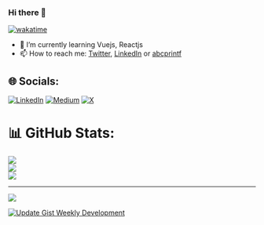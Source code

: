 ### Hi there 👋

[![wakatime](https://wakatime.com/badge/user/340cc8c5-8699-4428-afd9-d757d7a7e808.svg)](https://wakatime.com/@340cc8c5-8699-4428-afd9-d757d7a7e808)

- 🌱 I’m currently learning Vuejs, Reactjs
- 📫 How to reach me: [Twitter](https://twitter.com/abcprintf), [LinkedIn](https://www.linkedin.com/in/abcprintf/) or [abcprintf](https://abcprintf.com/)


## 🌐 Socials:
[![LinkedIn](https://img.shields.io/badge/LinkedIn-%230077B5.svg?logo=linkedin&logoColor=white)](https://linkedin.com/in/abcprintf) [![Medium](https://img.shields.io/badge/Medium-12100E?logo=medium&logoColor=white)](https://medium.com/@abcprintf-story) [![X](https://img.shields.io/badge/X-black.svg?logo=X&logoColor=white)](https://x.com/abcprintf) 

# 📊 GitHub Stats:
![](https://github-readme-stats.vercel.app/api?username=abcprintf&theme=default&hide_border=false&include_all_commits=true&count_private=true)<br/>
![](https://github-readme-streak-stats.herokuapp.com/?user=abcprintf&theme=default&hide_border=false)<br/>
![](https://github-readme-stats.vercel.app/api/top-langs/?username=abcprintf&theme=default&hide_border=false&include_all_commits=true&count_private=true&layout=compact)

---
[![](https://visitcount.itsvg.in/api?id=abcprintf&icon=0&color=3)](https://visitcount.itsvg.in)

<!-- Proudly created with GPRM ( https://gprm.itsvg.in ) -->

[![Update Gist Weekly Development](https://github.com/abcprintf/waka-box/actions/workflows/schedule.yml/badge.svg)](https://github.com/abcprintf/waka-box/actions/workflows/schedule.yml)


<!-- OLD VERSION
### Hi there 👋

[![wakatime](https://wakatime.com/badge/user/340cc8c5-8699-4428-afd9-d757d7a7e808.svg)](https://wakatime.com/@340cc8c5-8699-4428-afd9-d757d7a7e808)

- 🌱 I’m currently learning Vuejs, Reactjs
- 📫 How to reach me: [Twitter](https://twitter.com/abcprintf), [LinkedIn](https://www.linkedin.com/in/abcprintf/) or [abcprintf](https://abcprintf.com/)


**abcprintf/abcprintf** is a ✨ _special_ ✨ repository because its `README.md` (this file) appears on your GitHub profile.

Here are some ideas to get you started:

- 🔭 I’m currently working on ...
- 🌱 I’m currently learning ...
- 👯 I’m looking to collaborate on ...
- 🤔 I’m looking for help with ...
- 💬 Ask me about ...
- 📫 How to reach me: ...
- 😄 Pronouns: ...
- ⚡ Fun fact: ...
-->
